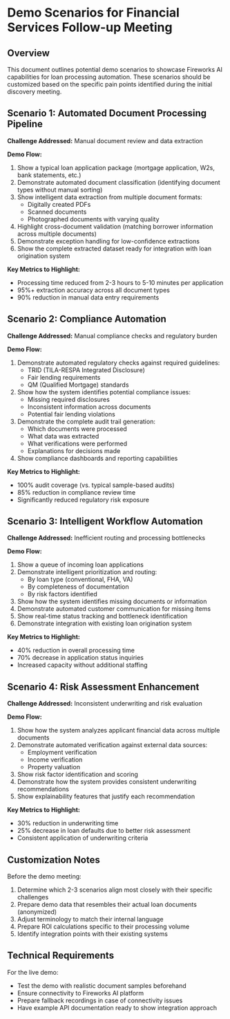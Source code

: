 # Demo Scenarios for Financial Services Follow-up Meeting

## Overview
This document outlines potential demo scenarios to showcase Fireworks AI capabilities for loan processing automation. These scenarios should be customized based on the specific pain points identified during the initial discovery meeting.

## Scenario 1: Automated Document Processing Pipeline

**Challenge Addressed:** Manual document review and data extraction

**Demo Flow:**
1. Show a typical loan application package (mortgage application, W2s, bank statements, etc.)
2. Demonstrate automated document classification (identifying document types without manual sorting)
3. Show intelligent data extraction from multiple document formats:
   - Digitally created PDFs
   - Scanned documents
   - Photographed documents with varying quality
4. Highlight cross-document validation (matching borrower information across multiple documents)
5. Demonstrate exception handling for low-confidence extractions
6. Show the complete extracted dataset ready for integration with loan origination system

**Key Metrics to Highlight:**
- Processing time reduced from 2-3 hours to 5-10 minutes per application
- 95%+ extraction accuracy across all document types
- 90% reduction in manual data entry requirements

## Scenario 2: Compliance Automation

**Challenge Addressed:** Manual compliance checks and regulatory burden

**Demo Flow:**
1. Demonstrate automated regulatory checks against required guidelines:
   - TRID (TILA-RESPA Integrated Disclosure)
   - Fair lending requirements
   - QM (Qualified Mortgage) standards
2. Show how the system identifies potential compliance issues:
   - Missing required disclosures
   - Inconsistent information across documents
   - Potential fair lending violations
3. Demonstrate the complete audit trail generation:
   - Which documents were processed
   - What data was extracted
   - What verifications were performed
   - Explanations for decisions made
4. Show compliance dashboards and reporting capabilities

**Key Metrics to Highlight:**
- 100% audit coverage (vs. typical sample-based audits)
- 85% reduction in compliance review time
- Significantly reduced regulatory risk exposure

## Scenario 3: Intelligent Workflow Automation

**Challenge Addressed:** Inefficient routing and processing bottlenecks

**Demo Flow:**
1. Show a queue of incoming loan applications
2. Demonstrate intelligent prioritization and routing:
   - By loan type (conventional, FHA, VA)
   - By completeness of documentation
   - By risk factors identified
3. Show how the system identifies missing documents or information
4. Demonstrate automated customer communication for missing items
5. Show real-time status tracking and bottleneck identification
6. Demonstrate integration with existing loan origination system

**Key Metrics to Highlight:**
- 40% reduction in overall processing time
- 70% decrease in application status inquiries
- Increased capacity without additional staffing

## Scenario 4: Risk Assessment Enhancement

**Challenge Addressed:** Inconsistent underwriting and risk evaluation

**Demo Flow:**
1. Show how the system analyzes applicant financial data across multiple documents
2. Demonstrate automated verification against external data sources:
   - Employment verification
   - Income verification
   - Property valuation
3. Show risk factor identification and scoring
4. Demonstrate how the system provides consistent underwriting recommendations
5. Show explainability features that justify each recommendation

**Key Metrics to Highlight:**
- 30% reduction in underwriting time
- 25% decrease in loan defaults due to better risk assessment
- Consistent application of underwriting criteria

## Customization Notes

Before the demo meeting:
1. Determine which 2-3 scenarios align most closely with their specific challenges
2. Prepare demo data that resembles their actual loan documents (anonymized)
3. Adjust terminology to match their internal language
4. Prepare ROI calculations specific to their processing volume
5. Identify integration points with their existing systems

## Technical Requirements

For the live demo:
- Test the demo with realistic document samples beforehand
- Ensure connectivity to Fireworks AI platform
- Prepare fallback recordings in case of connectivity issues
- Have example API documentation ready to show integration approach 